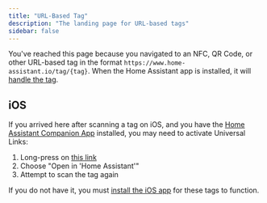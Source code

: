 ```yaml
---
title: "URL-Based Tag"
description: "The landing page for URL-based tags"
sidebar: false
---
```


You've reached this page because you navigated to an NFC, QR Code, or other URL-based tag in the format `https://www.home-assistant.io/tag/{tag}`. When the Home Assistant app is installed, it will [handle the tag](https://companion.home-assistant.io/docs/integrations/universal-links/).

## iOS

If you arrived here after scanning a tag on iOS, and you have the [Home Assistant Companion App](https://companion.home-assistant.io) installed, you may need to activate Universal Links:

1. Long-press on [this link](https://www.home-assistant.io/tag/example_from_documentation)
2. Choose "Open in 'Home Assistant'"
3. Attempt to scan the tag again

If you do not have it, you must [install the iOS app](https://apps.apple.com/us/app/home-assistant/id1099568401?mt=8) for these tags to function.
